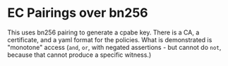 EC Pairings over bn256
==================

This uses bn256 pairing to generate a cpabe key.  There is a CA, a certificate, and a yaml format for the policies.  What is demonstrated is "monotone" access (`and`, `or`, with negated assertions - but cannot do `not`, because that cannot produce a specific witness.)